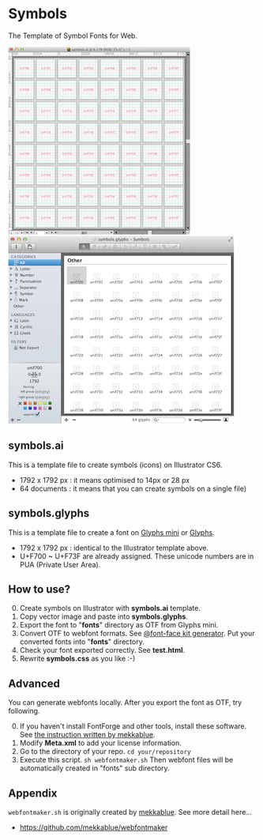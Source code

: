 Symbols
=======

The Template of Symbol Fonts for Web.

![Illustrator](images/illustrator.png) &nbsp; ![Glyphs mini](images/glyphs_mini.png)

## symbols.ai
This is a template file to create symbols (icons) on Illustrator CS6.

- 1792 x 1792 px : it means optimised to 14px or 28 px
- 64 documents : it means that you can create symbols on a single file)

## symbols.glyphs
This is a template file to create a font on [Glyphs mini](https://itunes.apple.com/jp/app/glyphs-mini/id469036911?l=en&mt=12) or [Glyphs](https://itunes.apple.com/jp/app/glyphs/id416987633?l=en&mt=12).

- 1792 x 1792 px : identical to the Illustrator template above.
- U+F700 ~ U+F73F are already assigned. These unicode numbers are in PUA (Private User Area).

## How to use?

0. Create symbols on Illustrator with **symbols.ai** template.
0. Copy vector image and paste into **symbols.glyphs**.
0. Export the font to "**fonts**" directory as OTF from Glyphs mini.
0. Convert OTF to webfont formats. See [@font-face kit generator](http://fontface.codeandmore.com/indexnew.php). Put your converted fonts into "**fonts**" directory.
0. Check your font exported correctly. See **test.html**.
0. Rewrite **symbols.css** as you like :-)

## Advanced
You can generate webfonts locally. After you export the font as OTF, try following.

0. If you haven't install FontForge and other tools, install these software. See [the instruction written by mekkablue](https://github.com/mekkablue/webfontmaker).
0. Modify **Meta.xml** to add your license information.
0. Go to the directory of your repo. ```cd your/repository```
0. Execute this script. ```sh webfontmaker.sh``` Then webfont files will be automatically created in "fonts" sub directory.


## Appendix
```webfontmaker.sh``` is originally created by [mekkablue](https://github.com/mekkablue). See more detail here…

* https://github.com/mekkablue/webfontmaker